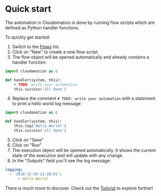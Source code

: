 # Quick start

The automation in Cloudomation is done by running flow scripts which are
defined as Python handler functions.

To quickly get started:

1. Switch to the [Flows](/flows) list.
2. Click on "New" to create a new flow script.
3. The flow object will be opened automatically and already contains a
handler function:
```python
import cloudomation as c

def handler(system, this):
    # TODO: write your automation
    this.success('all done')
```
4. Replace the comment `# TODO: write your automation` with a statement to print a hello world log message:
```python
import cloudomation as c

def handler(system, this):
    this.log('Hello World!')
    this.success('all done')
```
5. Click on "Save"
6. Click on "Run"
7. The execution object will be opened automatically. It shows the current state of the execution and will update with any change.
8. In the "Outputs" field you'll see the log message:
```yaml
logging:
  - '2018-12-29 21:20:01':
      - Hello World!
```

There is much more to discover. Check out the [Tutorial](/documentation/Tutorial) to explore further!
